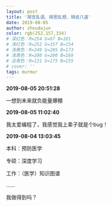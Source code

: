 ```yaml
---
layout: post
title: '胡言乱语、胡思乱想、胡说八道'
date: 2019-08-05
author: zhoudajun
color: rgb(252,157,154)
# 深红色：R=254 G=67 B=101
# 浅红色：R=252 G=157 B=154
# 浅黄色：R=249 G=205 B=173
# 浅青色：R=200 G=200 B=169
# 淡青色：R=131 G=175 B=155
# cover: ''
tags: murmur
---
```




**2019-08-05 20:51:28**

一想到未来就负能量爆棚



**2019-08-05 11:02:40**

我太爱编程了，我感觉我上辈子就是个bug！



**2019-08-04 13:03:45**

本科：预防医学

专硕：深度学习

工作：（医学）知识图谱

…...

我做得到吗？



